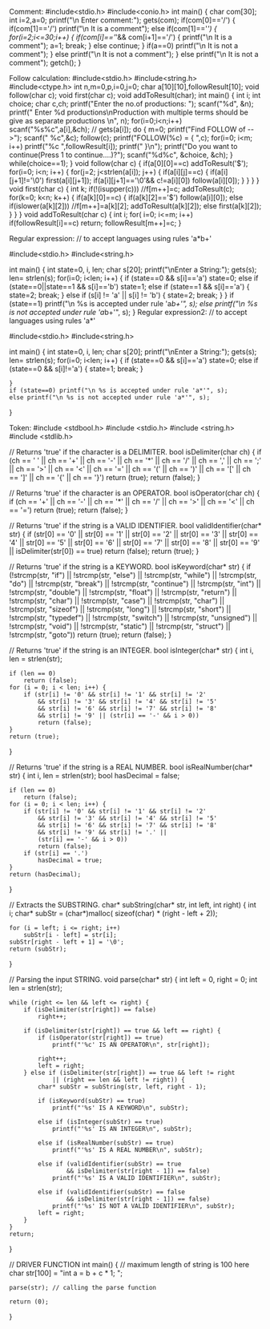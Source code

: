 Comment:
#include<stdio.h>
#include<conio.h>
int main()
{ 
char com[30];
int i=2,a=0;
printf("\n Enter comment:");
gets(com);
if(com[0]=='/') 
{ 
 if(com[1]=='/') printf("\n It is a comment");
 else if(com[1]=='*') 
  { 
   for(i=2;i<=30;i++) 
    { 
     if(com[i]=='*'&& com[i+1]=='/') 
      { 
       printf("\n It is a comment");
       a=1;
       break;
      } 
    else continue;
    } 
    if(a==0) printf("\n It is not a comment");
  } 
 else printf("\n It is not a comment");
} 
else printf("\n It is not a comment");
getch();
}

Follow calculation:
#include<stdio.h> 
#include<string.h>
#include<ctype.h>
int n,m=0,p,i=0,j=0;
char a[10][10],followResult[10];
void follow(char c);
void first(char c);
void addToResult(char);
int main()
{
 int i;
 int choice;
 char c,ch;
 printf("Enter the no.of productions: ");
 scanf("%d", &n);
 printf(" Enter %d productions\nProduction with multiple terms should be give as separate productions \n", n);
 for(i=0;i<n;i++)
  scanf("%s%c",a[i],&ch);
    // gets(a[i]);
 do
 {
  m=0;
  printf("Find FOLLOW of -->");
  scanf(" %c",&c);
  follow(c);
  printf("FOLLOW(%c) = { ",c);
  for(i=0; i<m; i++)
   printf("%c ",followResult[i]);
  printf(" }\n");
  printf("Do you want to continue(Press 1 to continue....)?");
  scanf("%d%c", &choice, &ch);
 }
 while(choice==1);
}
void follow(char c)
{
    if(a[0][0]==c) addToResult('$');
 for(i=0; i<n; i++)
 {
  for(j=2; j<strlen(a[i]); j++)
  {
   if(a[i][j]==c)
   {
    if(a[i][j+1]!='\0') first(a[i][j+1]);
    if(a[i][j+1]=='\0'&& c!=a[i][0])
     follow(a[i][0]);
   }
  }
 }
}
void first(char c)
{
      int k;
                 if(!(isupper(c)))
                     //f[m++]=c;
                     addToResult(c);
                 for(k=0; k<n; k++)
                 {
                 if(a[k][0]==c)
                 {
                 if(a[k][2]=='$') follow(a[i][0]);
                 else if(islower(a[k][2]))
                     //f[m++]=a[k][2];
                     addToResult(a[k][2]);
                 else first(a[k][2]);
                 }
                 }
}
void  addToResult(char c)
{
    int i;
    for( i=0; i<=m; i++)
        if(followResult[i]==c)
            return;
   followResult[m++]=c;
}

Regular expression:
// to accept languages using rules 'a*b+'

#include<stdio.h>
#include<string.h>

int main()
{
	int state=0, i, len;
	char s[20];
	printf("\nEnter a String:");
	gets(s);
	len= strlen(s);
	for(i=0; i<len; i++)
	{
		if (state==0 && s[i]=='a')
		state=0;
		else if (state==0||state==1 && s[i]=='b')
		state=1;
		else if (state==1 && s[i]=='a')
		{
			state=2;
			break;
		}
		else if (s[i] != 'a' || s[i] != 'b')
		{
			state=2;
			break;
		}
	}
	if (state==1) printf("\n %s is accepted under rule 'a*b+'", s);
	else printf("\n %s is not accepted under rule 'a*b+'", s);
}
Regular expression2:
// to accept languages using rules 'a*'

#include<stdio.h>
#include<string.h>

int main()
{
	int state=0, i, len;
	char s[20];
	printf("\nEnter a String:");
	gets(s);
	len= strlen(s);
	for(i=0; i<len; i++)
	{
		if (state==0 && s[i]=='a')
		state=0;
		else if (state==0 && s[i]!='a')
			{
			state=1;
			break;
		}
	
	}
	if (state==0) printf("\n %s is accepted under rule 'a*'", s);
	else printf("\n %s is not accepted under rule 'a*'", s);
}

Token:
#include <stdbool.h>
#include <stdio.h>
#include <string.h>
#include <stdlib.h>

// Returns 'true' if the character is a DELIMITER.
bool isDelimiter(char ch)
{
	if (ch == ' ' || ch == '+' || ch == '-' || ch == '*' ||
		ch == '/' || ch == ',' || ch == ';' || ch == '>' ||
		ch == '<' || ch == '=' || ch == '(' || ch == ')' ||
		ch == '[' || ch == ']' || ch == '{' || ch == '}')
		return (true);
	return (false);
}

// Returns 'true' if the character is an OPERATOR.
bool isOperator(char ch)
{
	if (ch == '+' || ch == '-' || ch == '*' ||
		ch == '/' || ch == '>' || ch == '<' ||
		ch == '=')
		return (true);
	return (false);
}

// Returns 'true' if the string is a VALID IDENTIFIER.
bool validIdentifier(char* str)
{
	if (str[0] == '0' || str[0] == '1' || str[0] == '2' ||
		str[0] == '3' || str[0] == '4' || str[0] == '5' ||
		str[0] == '6' || str[0] == '7' || str[0] == '8' ||
		str[0] == '9' || isDelimiter(str[0]) == true)
		return (false);
	return (true);
}

// Returns 'true' if the string is a KEYWORD.
bool isKeyword(char* str)
{
	if (!strcmp(str, "if") || !strcmp(str, "else") ||
		!strcmp(str, "while") || !strcmp(str, "do") ||
		!strcmp(str, "break") ||
		!strcmp(str, "continue") || !strcmp(str, "int")
		|| !strcmp(str, "double") || !strcmp(str, "float")
		|| !strcmp(str, "return") || !strcmp(str, "char")
		|| !strcmp(str, "case") || !strcmp(str, "char")
		|| !strcmp(str, "sizeof") || !strcmp(str, "long")
		|| !strcmp(str, "short") || !strcmp(str, "typedef")
		|| !strcmp(str, "switch") || !strcmp(str, "unsigned")
		|| !strcmp(str, "void") || !strcmp(str, "static")
		|| !strcmp(str, "struct") || !strcmp(str, "goto"))
		return (true);
	return (false);
}

// Returns 'true' if the string is an INTEGER.
bool isInteger(char* str)
{
	int i, len = strlen(str);

	if (len == 0)
		return (false);
	for (i = 0; i < len; i++) {
		if (str[i] != '0' && str[i] != '1' && str[i] != '2'
			&& str[i] != '3' && str[i] != '4' && str[i] != '5'
			&& str[i] != '6' && str[i] != '7' && str[i] != '8'
			&& str[i] != '9' || (str[i] == '-' && i > 0))
			return (false);
	}
	return (true);
}

// Returns 'true' if the string is a REAL NUMBER.
bool isRealNumber(char* str)
{
	int i, len = strlen(str);
	bool hasDecimal = false;

	if (len == 0)
		return (false);
	for (i = 0; i < len; i++) {
		if (str[i] != '0' && str[i] != '1' && str[i] != '2'
			&& str[i] != '3' && str[i] != '4' && str[i] != '5'
			&& str[i] != '6' && str[i] != '7' && str[i] != '8'
			&& str[i] != '9' && str[i] != '.' ||
			(str[i] == '-' && i > 0))
			return (false);
		if (str[i] == '.')
			hasDecimal = true;
	}
	return (hasDecimal);
}

// Extracts the SUBSTRING.
char* subString(char* str, int left, int right)
{
	int i;
	char* subStr = (char*)malloc(
				sizeof(char) * (right - left + 2));

	for (i = left; i <= right; i++)
		subStr[i - left] = str[i];
	subStr[right - left + 1] = '\0';
	return (subStr);
}

// Parsing the input STRING.
void parse(char* str)
{
	int left = 0, right = 0;
	int len = strlen(str);

	while (right <= len && left <= right) {
		if (isDelimiter(str[right]) == false)
			right++;

		if (isDelimiter(str[right]) == true && left == right) {
			if (isOperator(str[right]) == true)
				printf("'%c' IS AN OPERATOR\n", str[right]);

			right++;
			left = right;
		} else if (isDelimiter(str[right]) == true && left != right
				|| (right == len && left != right)) {
			char* subStr = subString(str, left, right - 1);

			if (isKeyword(subStr) == true)
				printf("'%s' IS A KEYWORD\n", subStr);

			else if (isInteger(subStr) == true)
				printf("'%s' IS AN INTEGER\n", subStr);

			else if (isRealNumber(subStr) == true)
				printf("'%s' IS A REAL NUMBER\n", subStr);

			else if (validIdentifier(subStr) == true
					&& isDelimiter(str[right - 1]) == false)
				printf("'%s' IS A VALID IDENTIFIER\n", subStr);

			else if (validIdentifier(subStr) == false
					&& isDelimiter(str[right - 1]) == false)
				printf("'%s' IS NOT A VALID IDENTIFIER\n", subStr);
			left = right;
		}
	}
	return;
}

// DRIVER FUNCTION
int main()
{
	// maximum length of string is 100 here
	char str[100] = "int a = b + c * 1; ";

	parse(str); // calling the parse function

	return (0);
}

